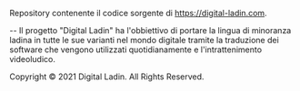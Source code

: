 Repository contenente il codice sorgente di https://digital-ladin.com.

--
Il progetto "Digital Ladin" ha l'obbiettivo di portare la lingua di minoranza ladina in tutte le sue varianti nel mondo digitale tramite la traduzione dei software che vengono utilizzati quotidianamente e l'intrattenimento videoludico.

Copyright © 2021 Digital Ladin. All Rights Reserved.
